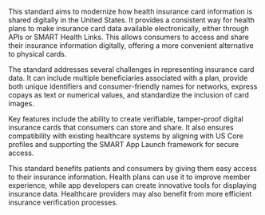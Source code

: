 This standard aims to modernize how health insurance card information is shared digitally in the United States. It provides a consistent way for health plans to make insurance card data available electronically, either through APIs or SMART Health Links. This allows consumers to access and share their insurance information digitally, offering a more convenient alternative to physical cards.

The standard addresses several challenges in representing insurance card data. It can include multiple beneficiaries associated with a plan, provide both unique identifiers and consumer-friendly names for networks, express copays as text or numerical values, and standardize the inclusion of card images.

Key features include the ability to create verifiable, tamper-proof digital insurance cards that consumers can store and share. It also ensures compatibility with existing healthcare systems by aligning with US Core profiles and supporting the SMART App Launch framework for secure access.

This standard benefits patients and consumers by giving them easy access to their insurance information. Health plans can use it to improve member experience, while app developers can create innovative tools for displaying insurance data. Healthcare providers may also benefit from more efficient insurance verification processes.